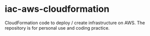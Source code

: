 # iac-aws-cloudformation
CloudFormation code to deploy / create infrastructure on AWS. The repository is for personal use and coding practice.
